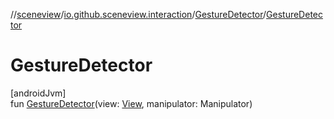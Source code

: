 //[sceneview](../../../index.md)/[io.github.sceneview.interaction](../index.md)/[GestureDetector](index.md)/[GestureDetector](-gesture-detector.md)

# GestureDetector

[androidJvm]\
fun [GestureDetector](-gesture-detector.md)(view: [View](https://developer.android.com/reference/kotlin/android/view/View.html), manipulator: Manipulator)
